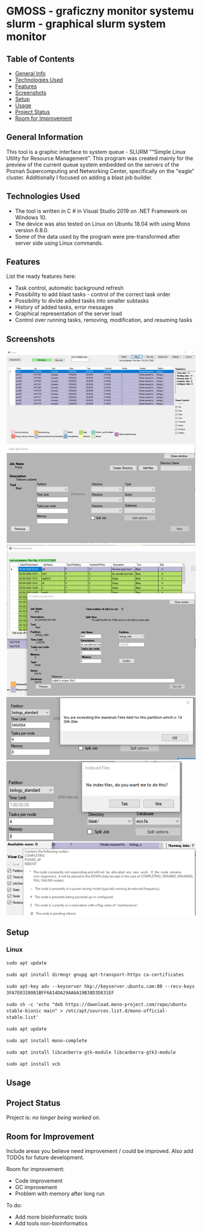 # GMOSS - graficzny monitor systemu slurm - graphical slurm system monitor 
> 
> 

## Table of Contents
* [General Info](#general-information)
* [Technologies Used](#technologies-used)
* [Features](#features)
* [Screenshots](#screenshots)
* [Setup](#setup)
* [Usage](#usage)
* [Project Status](#project-status)
* [Room for Improvement](#room-for-improvement)
<!--* [Acknowledgements](#acknowledgements)
* [Contact](#contact)
* [License](#license) -->


## General Information
This tool is a graphic interface to system queue - SLURM "“Simple Linux Utility for Resource Management”.
This program was created mainly for the preview of the current queue system embedded on the servers of the Poznań Supercomputing and Networking Center, specifically on the "eagle" cluster.
Additionally I focused on adding a blast job builder.



## Technologies Used
- The tool is written in C # in Visual Studio 2019 on .NET Framework on Windows 10.
- The device was also tested on Linux on Ubuntu 18.04 with using Mono version 6.8.0.
- Some of the data used by the program were pre-transformed after server side using Linux commands.


## Features
List the ready features here:
- Task control, automatic background refresh 
- Possibility to add blast tasks - control of the correct task order 
- Possibility to divide added tasks into smaller subtasks 
- History of added tasks, error messages 
- Graphical representation of the server load 
- Control over running tasks, removing, modification, and resuming tasks 


## Screenshots
![Main window](./images/main_window.png)
![add job window](./images/add_job.png)
![history rerun window](./images/history_window_rerun.png)
![info error window](./images/info_error.png)
![info no data window](./images/info_nodata.png)
![info window](./images/info_window.png)
<!-- If you have screenshots you'd like to share, include them here. -->


## Setup
### Linux
` sudo apt update `

` sudo apt install dirmngr gnupg apt-transport-https ca-certificates `

` sudo apt-key adv --keyserver hkp://keyserver.ubuntu.com:80 --recv-keys 3FA7E0328081BFF6A14DA29AA6A19B38D3D831EF `

` sudo sh -c 'echo "deb https://download.mono-project.com/repo/ubuntu stable-bionic main" > /etc/apt/sources.list.d/mono-official-stable.list' `

` sudo apt update `

` sudo apt install mono-complete `

` sudo apt install libcanberra-gtk-module libcanberra-gtk3-module `

` sudo apt install xcb `


## Usage
<!--
How does one go about using it?
Provide various use cases and code examples here.

`write-your-code-here`

-->
## Project Status
Project is: _no longer being worked on_. 


## Room for Improvement
Include areas you believe need improvement / could be improved. Also add TODOs for future development.

Room for improvement:
- Code improvement
- GC improvement
- Problem with memory after long run

To do:
- Add more bioinformatic tools
- Add tools non-bioinformatics

<!--
## Acknowledgements
Give credit here.
- This project was inspired by...
- This project was based on [this tutorial](https://www.example.com).
- Many thanks to...

-->

<!-- Optional -->
<!-- ## License -->
<!-- This project is open source and available under the [... License](). -->

<!-- You don't have to include all sections - just the one's relevant to your project -->
